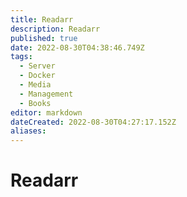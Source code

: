 ```yaml
---
title: Readarr
description: Readarr
published: true
date: 2022-08-30T04:38:46.749Z
tags:
  - Server
  - Docker
  - Media
  - Management
  - Books
editor: markdown
dateCreated: 2022-08-30T04:27:17.152Z
aliases:
---
```

# Readarr